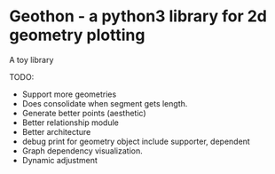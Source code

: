# Geothon - a python3 library for 2d geometry plotting
A toy library 

TODO:
* Support more geometries
* Does consolidate when segment gets length. 
* Generate better points (aesthetic)  
* Better relationship module
* Better architecture
* debug print for geometry object include supporter, dependent 
 * Graph dependency visualization.
* Dynamic adjustment
